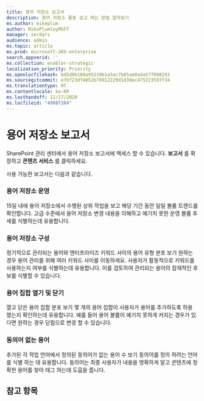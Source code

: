 ```yaml
---
title: 용어 저장소 보고서
description: 용어 저장소 활동 보고 하는 방법 알아보기
ms.author: mikeplum
author: MikePlumleyMSFT
manager: serdars
audience: admin
ms.topic: article
ms.prod: microsoft-365-enterprise
search.appverid: ''
ms.collection: enabler-strategic
localization_priority: Priority
ms.openlocfilehash: bd5d0b180a95239b1a3ac7b85ae0ada57f098293
ms.sourcegitcommit: e7bf23df4852b78912229d1d38ec475223597f34
ms.translationtype: HT
ms.contentlocale: ko-KR
ms.lasthandoff: 11/17/2020
ms.locfileid: "49087284"
---
```

# <a name="term-store-reports"></a>용어 저장소 보고서

SharePoint 관리 센터에서 용어 저장소 보고서에 액세스 할 수 있습니다. **보고서** 를 확장하고 **콘텐츠 서비스** 를 클릭하세요.

사용 가능한 보고서는 다음과 같습니다.

### <a name="term-store-operations"></a>용어 저장소 운영

15일 내에 용어 저장소에서 수행된 상위 작업을 보고 해당 기간 동안 일일 볼륨 트렌드를 확인합니다. 고급 수준에서 용어 저장소 변경 내용을 이해하고 예기치 못한 운영 볼륨 추세를 식별하는데 유용합니다. 

### <a name="term-store-composition"></a>용어 저장소 구성

정기적으로 관리되는 용어와 엔터프라이즈 키워드 사이의 용어 유형 분포 보기 원하는 경우 용어 관리를 위해 여러 키워드 사이를 이동하세요. 사용자가 활동적으로 키워드를 사용하는지 여부를 식별하는데 유용합니다. 이를 검토하여 관리되는 용어의 잠재적인 후보를 식별할 수 있습니다.

### <a name="open-and-closed-term-sets"></a>용어 집합 열기 및 닫기

열고 닫은 용어 집합 분포 보기 몇 개의 용어 집합이 사용자가 용어를 추가하도록 허용 했는지 확인하는데 유용합니다. 예를 들어 용어 볼륨이 예기치 못하게 커지는 경우가 있다면 원하는 경우 닫힘으로 변경 할 수 있습니다. 

### <a name="terms-without-synonyms"></a>동의어 없는 용어

추가된 각 작업 언어에서 정의된 동의어가 없는 용어 수 보기 동의어를 정의 하려는 언어를 식별 하는 데 유용합니다. 동의어는 최종 사용자가 내용을 명확하게 알고 콘텐츠에 정확한 용어를 찾아 태그 하는데 도웁을 줍니다.

## <a name="see-also"></a>참고 항목



  






